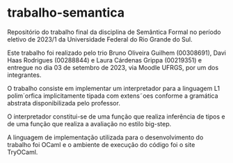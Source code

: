 # trabalho-semantica

Repositório do trabalho final da disciplina de Semântica Formal no período eletivo de 2023/1 da Universidade Federal do Rio Grande do Sul.

Este trabalho foi realizado pelo trio Bruno Oliveira Guilhem (00308691), Davi Haas Rodrigues (00288844) e Laura Cárdenas Grippa (00219351) e entregue no dia 03 de setembro de 2023, via Moodle UFRGS, por um dos integrantes.

O trabalho consiste em implementar um interpretador para a linguagem L1 polim´orfica implicitamente tipada com extens˜oes conforme a gramática abstrata disponibilizada pelo professor.

O interpretador constitui-se de uma função que realiza inferência de tipos e de uma função que realiza a avaliação no estilo big-step.

A linguagem de implementação utilizada para o desenvolvimento do trabalho foi OCaml e o ambiente de execução do código foi o site TryOCaml.
